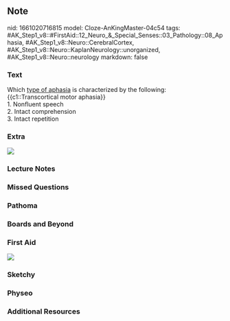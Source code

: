 ## Note
nid: 1661020716815
model: Cloze-AnKingMaster-04c54
tags: #AK_Step1_v8::#FirstAid::12_Neuro_&_Special_Senses::03_Pathology::08_Aphasia, #AK_Step1_v8::Neuro::CerebralCortex, #AK_Step1_v8::Neuro::KaplanNeurology::unorganized, #AK_Step1_v8::Neuro::neurology
markdown: false

### Text
<div>
  <div>
    <div>
      Which <u>type of aphasia</u> is characterized by the
      following:
    </div>
    <div>
      {{c1::Transcortical motor aphasia}}
    </div>
    <div>
      1. Nonfluent speech
    </div>
    <div>
      2. Intact comprehension
    </div>
    <div>
      3. Intact repetition
    </div>
  </div>
</div>

### Extra
<img src="paste-336815630320117.jpg">

### Lecture Notes


### Missed Questions


### Pathoma


### Boards and Beyond


### First Aid
<img src="tmpRbAiwX.png">

### Sketchy


### Physeo


### Additional Resources

